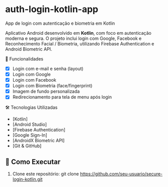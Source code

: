 # auth-login-kotlin-app
App de login com autenticação e biometria em Kotlin

Aplicativo Android desenvolvido em **Kotlin**, com foco em autenticação moderna e segura. O projeto inclui login com Google, Facebook e Reconhecimento Facial / Biometria, utilizando Firebase Authentication e Android Biometric API.

🔐 Funcionalidades

- [x] Login com e-mail e senha (layout)
- [x] Login com Google
- [x] Login com Facebook
- [x] Login com Biometria (face/fingerprint)
- [x] Imagem de fundo personalizada
- [x] Redirecionamento para tela de menu após login

🛠️ Tecnologias Utilizadas

- [Kotlin]
- [Android Studio]
- [Firebase Authentication]
- [Google Sign-In]
- [AndroidX Biometric API]
- [Git & GitHub]

## 🚀 Como Executar

1. Clone este repositório:
   git clone https://github.com/seu-usuario/secure-login-kotlin.git

   

